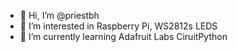 - 👋 Hi, I’m @priestbh
- 👀 I’m interested in Raspberry Pi, WS2812s LEDS
- 🌱 I’m currently learning Adafruit Labs CiruitPython



<!---
priestbh/priestbh is a ✨ special ✨ repository because its `README.md` (this file) appears on your GitHub profile.
You can click the Preview link to take a look at your changes.
--->
